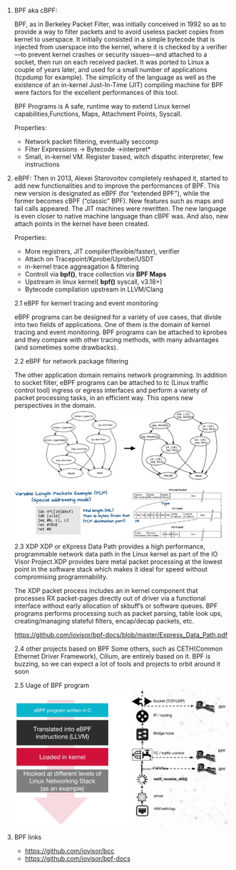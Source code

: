 1. BPF aka cBPF:

    BPF, as in Berkeley Packet Filter, was initially conceived in 1992 so as to provide a way to filter packets and to avoid useless packet copies from kernel to userspace. It initially consisted in a simple bytecode that is injected from userspace into the kernel, where it is checked by a verifier—to prevent kernel crashes or security issues—and attached to a socket, then run on each received packet. It was ported to Linux a couple of years later, and used for a small number of applications (tcpdump for example). The simplicity of the language as well as the existence of an in-kernel Just-In-Time (JIT) compiling machine for BPF were factors for the excellent performances of this tool.

    BPF Programs is A safe, runtime way to extend Linux kernel capabilities,Functions, Maps, Attachment Points, Syscall.

    Properties:
    - Network packet filtering, eventually seccomp
    - Filter Expressions -> Bytecode ->interpret*
    - Small, in-kernel VM. Register based, witch dispathc interpreter, few instructions

2. eBPF:
    Then in 2013, Alexei Starovoitov completely reshaped it, started to add new functionalities and to improve the performances of BPF. This new version is designated as eBPF (for “extended BPF”), while the former becomes cBPF (“classic” BPF). New features such as maps and tail calls appeared. The JIT machines were rewritten. The new language is even closer to native machine language than cBPF was. And also, new attach points in the kernel have been created.


    Properties:
    - More registrers, JIT compiler(flexible/faster), verifier
    - Attach on Tracepoint/Kprobe/Uprobe/USDT
    - in-kernel trace aggreagation & filtering
    - Controll via **bpf()**, trace collection via **BPF Maps**
    - Upstream in linux kernel( **bpf()** syscall, v3.18+)
    - Bytecode compilation upstream in LLVM/Clang

    2.1 eBPF for kernerl tracing and event monitoring

     eBPF programs can be designed for a variety of use cases, that divide into two fields of applications. One of them is the domain of kernel tracing and event monitoring. BPF programs can be attached to kprobes and they compare with other tracing methods, with many advantages (and sometimes some drawbacks).
    
    2.2 eBPF for network package filtering

    The other application domain remains network programming. In addition to socket filter, eBPF programs can be attached to tc (Linux traffic control tool) ingress or egress interfaces and perform a variety of packet processing tasks, in an efficient way. This opens new perspectives in the domain.
    ![bpf network filtering](./imgs/bpf-network-filtering.jpg)
    2.3 XDP
    XDP or eXpress Data Path provides a high performance, programmable network data path in the Linux kernel as part of the IO Visor Project.XDP provides bare metal packet processing at the lowest point in the software stack which makes it ideal for speed without compromising programmability.

    The XDP packet process includes an in kernel component that processes RX packet-pages directly out of driver via a functional interface without early allocation of skbuff’s or software queues. BPF programs performs processing such as packet parsing, table look ups, creating/managing stateful filters, encap/decap packets, etc.

    https://github.com/iovisor/bpf-docs/blob/master/Express_Data_Path.pdf

    2.4 other projects based on BPF
    Some others, such as CETH(Common Ethernet Driver Framework), Cilium, are entirely based on it. BPF is buzzing, so we can expect a lot of tools and projects to orbit around it soon

    2.5 Uage of BPF program
        ![bpf program usage](./imgs/bpf-program-usage.jpg) 


1. BPF  links
    - https://github.com/iovisor/bcc
    - https://github.com/iovisor/bpf-docs


